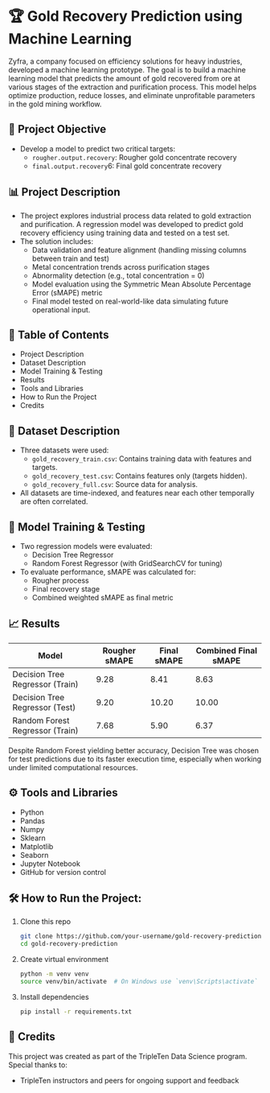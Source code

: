 # 🏆 Gold Recovery Prediction using Machine Learning
Zyfra, a company focused on efficiency solutions for heavy industries, developed a machine learning prototype. The goal is to build a machine learning model that predicts the amount of gold recovered from ore at various stages of the extraction and purification process. This model helps optimize production, reduce losses, and eliminate unprofitable parameters in the gold mining workflow. 

## 🎯 Project Objective
  - Develop a model to predict two critical targets:
      - `rougher.output.recovery`: Rougher gold concentrate recovery
      - `final.output.recovery`6: Final gold concentrate recovery

## 📊 Project Description
  -  The project explores industrial process data related to gold extraction and purification. A regression model was developed to predict gold recovery efficiency using training data and tested on a test set.
  -  The solution includes:
     - Data validation and feature alignment (handling missing columns between train and test)
     - Metal concentration trends across purification stages
     - Abnormality detection (e.g., total concentration = 0)
     - Model evaluation using the Symmetric Mean Absolute Percentage Error (sMAPE) metric
     - Final model tested on real-world-like data simulating future operational input.

## 📄 Table of Contents
  - Project Description
  - Dataset Description
  - Model Training & Testing
  - Results
  - Tools and Libraries
  - How to Run the Project
  - Credits

## 📁 Dataset Description
  - Three datasets were used:
      - `gold_recovery_train.csv`: Contains training data with features and targets.
      - `gold_recovery_test.csv`: Contains features only (targets hidden).
      - `gold_recovery_full.csv`: Source data for analysis.
  - All datasets are time-indexed, and features near each other temporally are often correlated.

## 🧠 Model Training & Testing
  - Two regression models were evaluated:
      - Decision Tree Regressor
      - Random Forest Regressor (with GridSearchCV for tuning)
  - To evaluate performance, sMAPE was calculated for:
      - Rougher process
      - Final recovery stage
      - Combined weighted sMAPE as final metric

## 📈 Results
| Model                           | Rougher sMAPE | Final sMAPE | Combined Final sMAPE |
| ------------------------------- | ------------- | ----------- | -------------------- |
| Decision Tree Regressor (Train) | 9.28          | 8.41        | 8.63                 |
| Decision Tree Regressor (Test)  | 9.20          | 10.20       | 10.00                |
| Random Forest Regressor (Train) | 7.68          | 5.90        | 6.37                 |

Despite Random Forest yielding better accuracy, Decision Tree was chosen for test predictions due to its faster execution time, especially when working under limited computational resources.

## ⚙️ Tools and Libraries
- Python
- Pandas
- Numpy
- Sklearn
- Matplotlib
- Seaborn
- Jupyter Notebook
- GitHub for version control

## 🛠 How to Run the Project:
  1. Clone this repo
     ```bash
     git clone https://github.com/your-username/gold-recovery-prediction.git
     cd gold-recovery-prediction
  2. Create virtual environment
     ```bash
     python -m venv venv
     source venv/bin/activate  # On Windows use `venv\Scripts\activate`
  3. Install dependencies
     ```bash
     pip install -r requirements.txt

## 🤝 Credits
This project was created as part of the TripleTen Data Science program. Special thanks to: 
  - TripleTen instructors and peers for ongoing support and feedback
